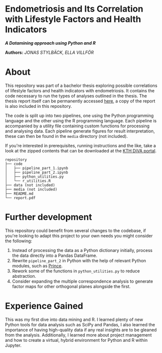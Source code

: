 Endometriosis and Its Correlation with Lifestyle Factors and Health Indicators
==============
***A Datamining approach using Python and R***

**Authors:** *JONAS STYLBÄCK, ELLA VILLFÖR*

# About

This repository was part of a bachelor thesis exploring possible correlations of lifestyle factors and health indicators with endometriosis. It contains the code necessary to run the types of analyses outlined in the thesis. The thesis report itself can be permanently accessed [here](https://urn.kb.se/resolve?urn=urn:nbn:se:kth:diva-344208), a copy of the report is also included in this repository.

The code is split up into two pipelines, one using the Python programming language and the other using the R programming language. Each pipeline is accompanied by a utility file containing custom functions for processing and analysing data. Each pipeline generate figures for result interpretation, these can then be found in the `media` directory (not included).

If you're interested in prerequisites, running instructions and the like, take a look at the zipped contents that can be downloaded at the [KTH DiVA portal](https://urn.kb.se/resolve?urn=urn:nbn:se:kth:diva-344208).

```
repository
├── code
│   ├── pipeline_part_1.ipynb
│   ├── pipeline_part_2.ipynb
│   ├── python_utilities.py
│   └── r_utilities.R
├── data (not included)
├── media (not included)
├── README.md
└── report.pdf
```

# Further development

This repository could benefit from several changes to the codebase, if you're looking to adapt this project to your own needs you might consider the following:

1. Instead of processing the data as a Python dictionary initially, process the data directly into a Pandas DataFrame.
2. Rewrite `pipeline_part_2` in Python with the help of relevant Python modules, such as [Prince](https://github.com/MaxHalford/prince).
3. Rework some of the functions in `python_utilities.py` to reduce abstraction.
4. Consider expanding the multiple correspondence analysis to generate factor maps for other orthogonal planes alongside the first.

# Experience Gained

This was my first dive into data mining and R. I learned plenty of new Python tools for data analysis such as SciPy and Pandas, I also learned the importance of having high-quality data if any real insights are to be gleaned from the analysis. Additionally, I learned more about project management and how to create a virtual, hybrid environment for Python and R within Jupyter.